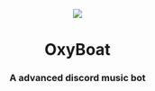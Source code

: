 <p align = "center">
  <center><img src = "https://capsule-render.vercel.app/api?type=waving\&color=gradient\&height=200\&section=header\&text=OxyBoat\&fontSize=80\&fontAlignY=35\&animation=twinkling\&fontColor=gradient"></center>
  
  <h1 align = "center">OxyBoat</h1>
  <h3 align = "center">A advanced discord music bot</h3>
</p>
